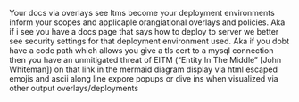 Your docs via overlays see ltms become your deployment environments inform your scopes and applicaple orangiational overlays and policies. Aka if i see you have a docs page that says how to deploy to server we better see security settings for that deployment environment used. Aka if you dobt have a code path which allows you give a tls cert to a mysql connection then you have an unmitigated threat of EITM (“Entity In The Middle” [John Whiteman]) on that link in the mermaid diagram display via html escaped emojis and ascii along line expore popups or dive ins when visualized via other output overlays/deployments